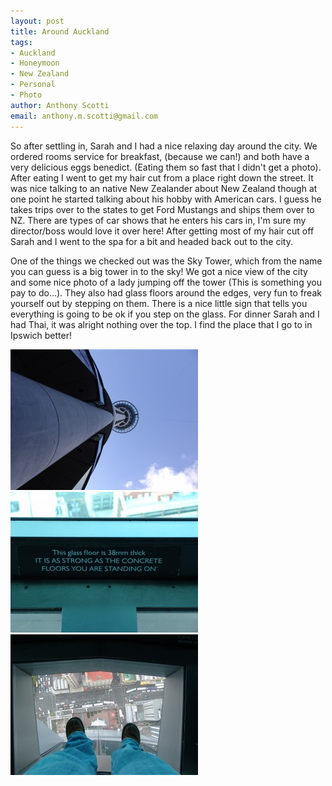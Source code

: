 ```yaml
--- 
layout: post
title: Around Auckland
tags: 
- Auckland
- Honeymoon
- New Zealand
- Personal
- Photo
author: Anthony Scotti
email: anthony.m.scotti@gmail.com
---
```

So after settling in, Sarah and I had a nice relaxing day around the city. We ordered rooms service for breakfast, (because we can!) and both have a very delicious eggs benedict. (Eating them so fast that I didn't get a photo). After eating I went to get my hair cut from a place right down the street. It was nice talking to an native New Zealander about New Zealand though at one point he started talking about his hobby with American cars. I guess he takes trips over to the states to get Ford Mustangs and ships them over to NZ. There are types of car shows that he enters his cars in, I'm sure my director/boss would love it over here! After getting most of my hair cut off Sarah and I went to the spa for a bit and headed back out to the city. 

One of the things we checked out was the Sky Tower, which from the name you can guess is a big tower in to the sky! We got a nice view of the city and some nice photo of a lady jumping off the tower (This is something you pay to do...). They also had glass floors around the edges, very fun to freak yourself out by stepping on them. There is a nice little sign that tells you everything is going to be ok if you step on the glass. For dinner Sarah and I had Thai, it was alright nothing over the top. I find the place that I go to in Ipswich better!


[![Sky Tower](/images/photos/New_Zealand/DSC00075-300x225.jpg)](/images/photos/New_Zealand/DSC00075.jpg)[![Glass floor sign](/images/photos/New_Zealand/DSC00085-300x225.jpg)](/images/photos/New_Zealand/DSC00085.jpg)[![Glass floors](/images/photos/New_Zealand/DSC00090-300x225.jpg)](/images/photos/New_Zealand/DSC00090.jpg)
